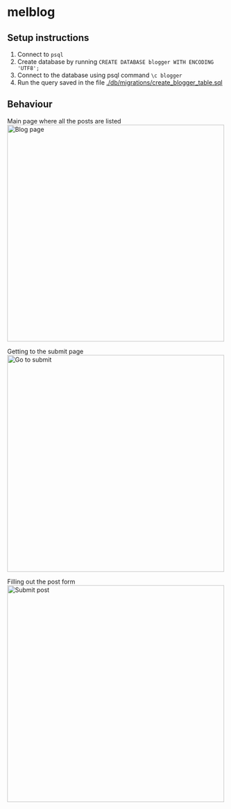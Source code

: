 # melblog


Setup instructions
----------

1. Connect to `psql`
2. Create database by running `CREATE DATABASE blogger WITH ENCODING 'UTF8';`
3. Connect to the database using psql command `\c blogger`
4. Run the query saved in the file [./db/migrations/create_blogger_table.sql](./db/migrations/create_blogger_table.sql)


Behaviour
------

Main page where all the posts are listed
<img width="500" alt="Blog page" src="https://user-images.githubusercontent.com/16557524/59036869-08600e80-8868-11e9-8589-866a0b1b263f.png">

Getting to the submit page
<img width="500" alt="Go to submit" src="https://user-images.githubusercontent.com/16557524/59036870-08600e80-8868-11e9-8866-ca5a680fa3ab.png">

Filling out the post form
<img width="500" alt="Submit post" src="https://user-images.githubusercontent.com/16557524/59036872-08600e80-8868-11e9-8bd0-0e0992c5952c.png">

